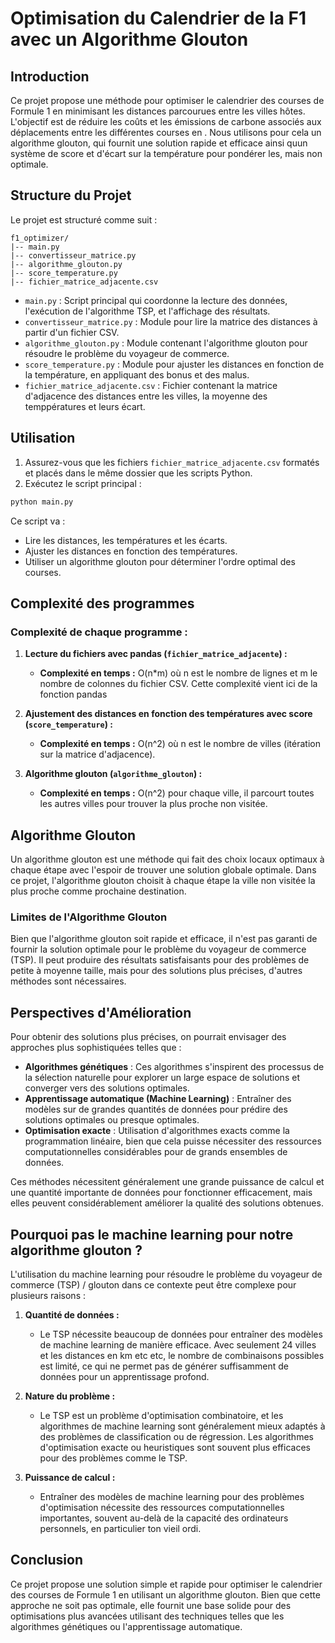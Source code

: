 # Optimisation du Calendrier de la F1 avec un Algorithme Glouton

## Introduction

Ce projet propose une méthode pour optimiser le calendrier des courses de Formule 1 en minimisant les distances parcourues entre les villes hôtes. L'objectif est de réduire les coûts et les émissions de carbone associés aux déplacements entre les différentes courses en . Nous utilisons pour cela un algorithme glouton, qui fournit une solution rapide et efficace ainsi quun système de score et d'écart sur la température pour pondérer les, mais non optimale.

## Structure du Projet

Le projet est structuré comme suit :

```
f1_optimizer/
|-- main.py
|-- convertisseur_matrice.py
|-- algorithme_glouton.py
|-- score_temperature.py
|-- fichier_matrice_adjacente.csv
```

- `main.py` : Script principal qui coordonne la lecture des données, l'exécution de l'algorithme TSP, et l'affichage des résultats.
- `convertisseur_matrice.py` : Module pour lire la matrice des distances à partir d'un fichier CSV.
- `algorithme_glouton.py` : Module contenant l'algorithme glouton pour résoudre le problème du voyageur de commerce.
- `score_temperature.py` : Module pour ajuster les distances en fonction de la température, en appliquant des bonus et des malus.
- `fichier_matrice_adjacente.csv` : Fichier contenant la matrice d'adjacence des distances entre les villes, la moyenne des temppératures et leurs écart.
  
## Utilisation

1. Assurez-vous que les fichiers `fichier_matrice_adjacente.csv` formatés et placés dans le même dossier que les scripts Python.
2. Exécutez le script principal :

```bash
python main.py
```

Ce script va :
- Lire les distances, les températures et les écarts.
- Ajuster les distances en fonction des températures.
- Utiliser un algorithme glouton pour déterminer l'ordre optimal des courses.

## Complexité des programmes

### Complexité de chaque programme :

1. **Lecture du fichiers avec pandas (`fichier_matrice_adjacente`) :**
   - **Complexité en temps :** O(n*m) où n est le nombre de lignes et m le nombre de colonnes du fichier CSV. Cette complexité vient ici de la fonction pandas

2. **Ajustement des distances en fonction des températures avec score (`score_temperature`) :**
   - **Complexité en temps :** O(n^2) où n est le nombre de villes (itération sur la matrice d'adjacence).

3. **Algorithme glouton (`algorithme_glouton`) :**
   - **Complexité en temps :** O(n^2) pour chaque ville, il parcourt toutes les autres villes pour trouver la plus proche non visitée.

## Algorithme Glouton

Un algorithme glouton est une méthode qui fait des choix locaux optimaux à chaque étape avec l'espoir de trouver une solution globale optimale. Dans ce projet, l'algorithme glouton choisit à chaque étape la ville non visitée la plus proche comme prochaine destination.

### Limites de l'Algorithme Glouton

Bien que l'algorithme glouton soit rapide et efficace, il n'est pas garanti de fournir la solution optimale pour le problème du voyageur de commerce (TSP). Il peut produire des résultats satisfaisants pour des problèmes de petite à moyenne taille, mais pour des solutions plus précises, d'autres méthodes sont nécessaires.

## Perspectives d'Amélioration

Pour obtenir des solutions plus précises, on pourrait envisager des approches plus sophistiquées telles que :
- **Algorithmes génétiques** : Ces algorithmes s'inspirent des processus de la sélection naturelle pour explorer un large espace de solutions et converger vers des solutions optimales.
- **Apprentissage automatique (Machine Learning)** : Entraîner des modèles sur de grandes quantités de données pour prédire des solutions optimales ou presque optimales.
- **Optimisation exacte** : Utilisation d'algorithmes exacts comme la programmation linéaire, bien que cela puisse nécessiter des ressources computationnelles considérables pour de grands ensembles de données.

Ces méthodes nécessitent généralement une grande puissance de calcul et une quantité importante de données pour fonctionner efficacement, mais elles peuvent considérablement améliorer la qualité des solutions obtenues.

## Pourquoi pas le machine learning pour notre algorithme glouton ?

L'utilisation du machine learning pour résoudre le problème du voyageur de commerce (TSP) / glouton dans ce contexte peut être complexe pour plusieurs raisons :

1. **Quantité de données :**
   - Le TSP nécessite beaucoup de données pour entraîner des modèles de machine learning de manière efficace. Avec seulement 24 villes et les distances en km etc etc, le nombre de combinaisons possibles est limité, ce qui ne permet pas de générer suffisamment de données pour un apprentissage profond.

2. **Nature du problème :**
   - Le TSP est un problème d'optimisation combinatoire, et les algorithmes de machine learning sont généralement mieux adaptés à des problèmes de classification ou de régression. Les algorithmes d'optimisation exacte ou heuristiques sont souvent plus efficaces pour des problèmes comme le TSP.

3. **Puissance de calcul :**
   - Entraîner des modèles de machine learning pour des problèmes d'optimisation nécessite des ressources computationnelles importantes, souvent au-delà de la capacité des ordinateurs personnels, en particulier ton vieil ordi.

## Conclusion

Ce projet propose une solution simple et rapide pour optimiser le calendrier des courses de Formule 1 en utilisant un algorithme glouton. Bien que cette approche ne soit pas optimale, elle fournit une base solide pour des optimisations plus avancées utilisant des techniques telles que les algorithmes génétiques ou l'apprentissage automatique.
